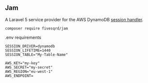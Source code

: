## Jam

A Laravel 5 service provider for the AWS DynamoDB [session handler](https://aws.amazon.com/blogs/aws/scalable-session-handling-in-php-using-amazon-dynamodb/).

```
composer require fivesqrd/jam
```

.env requirements
```
SESSION_DRIVER=dynamodb
SESSION_LIFETIME=1440
SESSION_TABLE="My-Table-Name"

AWS_KEY="my-key"
AWS_SECRET="my-secret"
AWS_REGION="eu-west-1"
AWS_ENDPOINT=
```